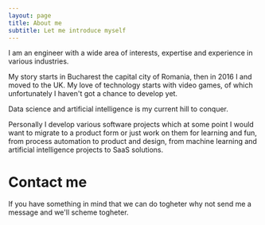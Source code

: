 ```yaml
---
layout: page
title: About me
subtitle: Let me introduce myself
---
```


I am an engineer with a wide area of interests, expertise and experience in various industries.

My story starts in Bucharest the capital city of Romania, then in 2016 I and moved to the UK.
My love of technology starts with video games, of which unfortunately I haven't got a chance to develop yet.

Data science and artificial intelligence is my current hill to conquer.

Personally I develop various software projects which at some point I would want to migrate to a product form or just work on them for learning and fun, from process automation to product and design, from machine learning and artificial intelligence projects to SaaS solutions.

<!-- ### My story

Why don't you just watch [my movie](https://ciobanul.co.uk) and it will answer **all** your questions. -->

# Contact me
If you have something in mind that we can do togheter why not send me a message and we'll scheme togheter.

<br>
<script charset="utf-8" type="text/javascript" src="//js.hsforms.net/forms/embed/v2.js"></script>
<script>
  hbspt.forms.create({
    region: "na1",
    portalId: "9196907",
    formId: "eb1b85e6-0209-4f30-997f-4b7305d32b3d"
  });
</script>